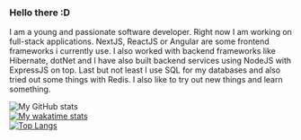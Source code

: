 ### Hello there :D

I am a young and passionate software developer. Right now I am working on full-stack applications. NextJS, ReactJS or Angular are some frontend frameworks i currently use. I also worked with backend frameworks like Hibernate, dotNet and I have also built backend services using NodeJS with ExpressJS on top. Last but not least I use SQL for my databases and also tried out some things with Redis. I also like to try out new things and learn something.

![My GitHub stats](https://github-readme-stats.vercel.app/api?username=yolofanhd&count_private=true&show_icons=true)<br>
[![My wakatime stats](https://github-readme-stats.vercel.app/api/wakatime?username=yolofanhd)](https://github.com/anuraghazra/github-readme-stats)<br>
[![Top Langs](https://github-readme-stats.vercel.app/api/top-langs/?username=yolofanhd)](https://github.com/anuraghazra/github-readme-stats)
